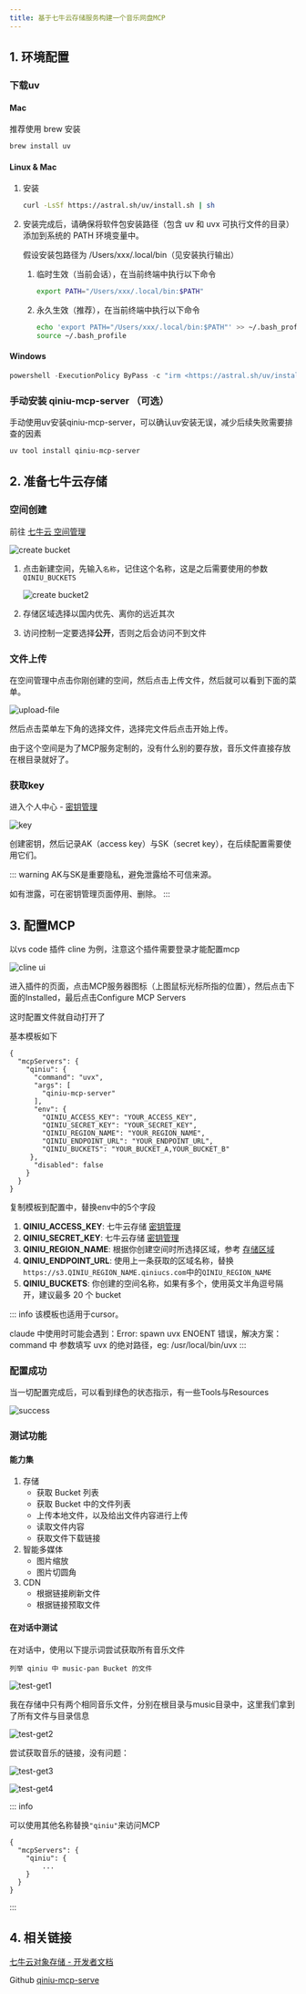 ```yaml
---
title: 基于七牛云存储服务构建一个音乐网盘MCP
---
```


## 1. 环境配置

### 下载uv

#### Mac

推荐使用 brew 安装

```bash
brew install uv
```

#### Linux & Mac

1. 安装

    ```bash
    curl -LsSf https://astral.sh/uv/install.sh | sh
    ```

2. 安装完成后，请确保将软件包安装路径（包含 uv 和 uvx 可执行文件的目录）添加到系统的 PATH 环境变量中。

    假设安装包路径为 /Users/xxx/.local/bin（见安装执行输出）

    1. 临时生效（当前会话），在当前终端中执行以下命令

        ```bash
        export PATH="/Users/xxx/.local/bin:$PATH"
        ```

    2. 永久生效（推荐），在当前终端中执行以下命令

        ```bash
        echo 'export PATH="/Users/xxx/.local/bin:$PATH"' >> ~/.bash_profile
        source ~/.bash_profile
        ```

#### Windows

```powershell
powershell -ExecutionPolicy ByPass -c "irm <https://astral.sh/uv/install.ps1> | iex"
```

### 手动安装 qiniu-mcp-server （可选）

手动使用uv安装qiniu-mcp-server，可以确认uv安装无误，减少后续失败需要排查的因素

```bash
uv tool install qiniu-mcp-server
```

## 2. 准备七牛云存储

### 空间创建

前往 [七牛云 空间管理](https://portal.qiniu.com/kodo/bucket)

![create bucket](./imgs/example-music-pan/create-bucket.png)

1. 点击新建空间，先输入`名称`，记住这个名称，这是之后需要使用的参数`QINIU_BUCKETS`

    ![create bucket2](./imgs/example-music-pan/create-bucket2.png)

2. 存储区域选择以国内优先、离你的远近其次

3. 访问控制一定要选择**公开**，否则之后会访问不到文件

### 文件上传

在空间管理中点击你刚创建的空间，然后点击上传文件，然后就可以看到下面的菜单。

![upload-file](./imgs/example-music-pan/upload-file.png)

然后点击菜单左下角的选择文件，选择完文件后点击开始上传。

由于这个空间是为了MCP服务定制的，没有什么别的要存放，音乐文件直接存放在根目录就好了。

### 获取key

进入个人中心 - [密钥管理](https://portal.qiniu.com/developer/user/key)

![key](./imgs/example-music-pan/key.png)

创建密钥，然后记录AK（access key）与SK（secret key），在后续配置需要使用它们。

::: warning
AK与SK是重要隐私，避免泄露给不可信来源。

如有泄露，可在密钥管理页面停用、删除。
:::

## 3. 配置MCP

以vs code 插件 cline 为例，注意这个插件需要登录才能配置mcp

![cline ui](./imgs/example-music-pan/cline-ui.png)

进入插件的页面，点击MCP服务器图标（上图鼠标光标所指的位置），然后点击下面的Installed，最后点击Configure MCP Servers

这时配置文件就自动打开了

基本模板如下

```json{9-13}
{
  "mcpServers": {
    "qiniu": {
      "command": "uvx",
      "args": [
        "qiniu-mcp-server"
      ],
      "env": {
        "QINIU_ACCESS_KEY": "YOUR_ACCESS_KEY",
        "QINIU_SECRET_KEY": "YOUR_SECRET_KEY",
        "QINIU_REGION_NAME": "YOUR_REGION_NAME",
        "QINIU_ENDPOINT_URL": "YOUR_ENDPOINT_URL",
        "QINIU_BUCKETS": "YOUR_BUCKET_A,YOUR_BUCKET_B"
     },
      "disabled": false
    }
  }
}
```

复制模板到配置中，替换env中的5个字段

1. **QINIU_ACCESS_KEY**: 七牛云存储 [密钥管理](https://portal.qiniu.com/developer/user/key)
2. **QINIU_SECRET_KEY**: 七牛云存储 [密钥管理](https://portal.qiniu.com/developer/user/key)
3. **QINIU_REGION_NAME**: 根据你创建空间时所选择区域，参考 [存储区域](https://developer.qiniu.com/kodo/1671/4.region-endpoint-fq)
4. **QINIU_ENDPOINT_URL**: 使用上一条获取的区域名称，替换`https://s3.QINIU_REGION_NAME.qiniucs.com`中的`QINIU_REGION_NAME`
5. **QINIU_BUCKETS**: 你创建的空间名称，如果有多个，使用英文半角逗号隔开，建议最多 20 个 bucket

::: info
该模板也适用于cursor。

claude 中使用时可能会遇到：Error: spawn uvx ENOENT 错误，解决方案：command 中 参数填写 uvx 的绝对路径，eg: /usr/local/bin/uvx
:::

### 配置成功

当一切配置完成后，可以看到绿色的状态指示，有一些Tools与Resources

![success](./imgs/example-music-pan/success.png)

### 测试功能

#### 能力集

1. 存储
    - 获取 Bucket 列表
    - 获取 Bucket 中的文件列表
    - 上传本地文件，以及给出文件内容进行上传
    - 读取文件内容
    - 获取文件下载链接
2. 智能多媒体
    - 图片缩放
    - 图片切圆角
3. CDN
    - 根据链接刷新文件
    - 根据链接预取文件

#### 在对话中测试

在对话中，使用以下提示词尝试获取所有音乐文件

```text
列举 qiniu 中 music-pan Bucket 的文件
```

![test-get1](./imgs/example-music-pan/test-get1.png)

我在存储中只有两个相同音乐文件，分别在根目录与music目录中，这里我们拿到了所有文件与目录信息

![test-get2](./imgs/example-music-pan/test-get2.png)

尝试获取音乐的链接，没有问题：

![test-get3](./imgs/example-music-pan/test-get3.png)

![test-get4](./imgs/example-music-pan/test-get4.png)

::: info

可以使用其他名称替换`"qiniu"`来访问MCP

```json{3}
{
  "mcpServers": {
    "qiniu": {
        ...
    }
  }
}
```

:::

## 4. 相关链接

[七牛云对象存储 - 开发者文档](https://developer.qiniu.com/kodo)

Github [qiniu-mcp-serve](https://github.com/qiniu/qiniu-mcp-server)
